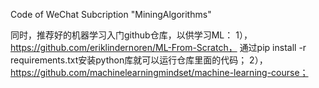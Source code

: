 Code of WeChat Subcription "MiningAlgorithms"

同时，推荐好的机器学习入门github仓库，以供学习ML：
1），https://github.com/eriklindernoren/ML-From-Scratch，
通过pip install -r requirements.txt安装python库就可以运行仓库里面的代码；
2），https://github.com/machinelearningmindset/machine-learning-course；
